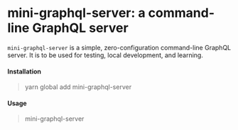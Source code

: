 # mini-graphql-server: a command-line GraphQL server


`mini-graphql-server` is a simple, zero-configuration command-line GraphQL server.  It is to be used for testing, local development, and learning.

#### Installation
> yarn global add mini-graphql-server

#### Usage
> mini-graphql-server
